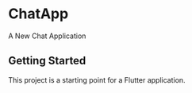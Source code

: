 # ChatApp

A New Chat Application

## Getting Started

This project is a starting point for a Flutter application.
